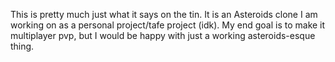 This is pretty much just what it says on the tin. It is an Asteroids clone I am working on as a personal project/tafe project (idk). My end goal is to make it multiplayer pvp, but I would be happy with just a working asteroids-esque thing.
